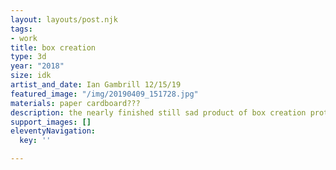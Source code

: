 ```yaml
---
layout: layouts/post.njk
tags:
- work
title: box creation
type: 3d
year: "2018"
size: idk
artist_and_date: Ian Gambrill 12/15/19
featured_image: "/img/20190409_151728.jpg"
materials: paper cardboard???
description: the nearly finished still sad product of box creation prototype
support_images: []
eleventyNavigation:
  key: ''

---
```

